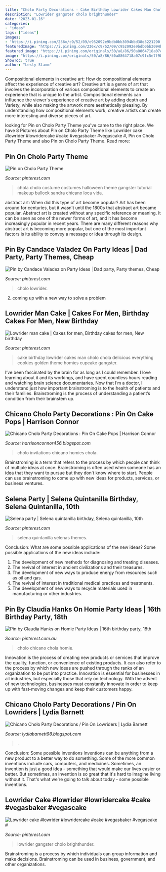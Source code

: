 ```yaml
---
title: "Cholo Party Decorations - Cake Birthday Lowrider Cakes Man Cholo Chola Delicious Everything Cookies Golden Theme Homies Cupcake Gangster"
description: "Lowrider gangster cholo brighthunder"
date: "2023-01-16"
categories:
- "ideas"
tags: ["ideas"]
images:
- "https://i.pinimg.com/236x/c9/52/09/c952092e9bdb0bb3094bbd38e3221290.jpg?nii=t"
featuredImage: "https://i.pinimg.com/236x/c9/52/09/c952092e9bdb0bb3094bbd38e3221290.jpg?nii=t"
featured_image: "https://i.pinimg.com/originals/50/a8/86/50a8864718a07c9fc5e7f9bf8007126c.jpg"
image: "https://i.pinimg.com/originals/50/a8/86/50a8864718a07c9fc5e7f9bf8007126c.jpg"
ShowToc: true
author: "Lesly Stamm"
---
```



Compositional elements in creative art: How do compositional elements affect the experience of creative art?
Creative art is a genre of art that involves the incorporation of various compositional elements to create an experience that is unique to the artist. Compositional elements can influence the viewer's experience of creative art by adding depth and Variety, while also making the artwork more aesthetically pleasing. By understanding how compositional elements work, creative artists can create more interesting and diverse pieces of art.

	

		
looking for Pin on Cholo Party Theme you've came to the right place. We have 8 Pictures about Pin on Cholo Party Theme like Lowrider cake #lowrider #lowridercake #cake #vegasbaker #vegascake #, Pin on Cholo Party Theme and also Pin on Cholo Party Theme. Read more:
		
    
## Pin On Cholo Party Theme

<img loading=lazy src="https://i.pinimg.com/originals/a2/d1/9c/a2d19c4e0fb9a1ddbcbf7b2e60d3e301.jpg" onerror="this.onerror=null;this.src='https://tse2.mm.bing.net/th?id=OIP.EaVO-eG9TW02NVwSUPpZJAAAAA&amp;pid=15.1';" alt="Pin on Cholo Party Theme">

_Source: pinterest.com_

>chola cholo costume costumes halloween theme gangster tutorial makeup bullock sandra chicano loca vida. 

	

abstract art: When did this type of art become popular?
Art has been around for centuries, but it wasn’t until the 1800s that abstract art became popular. Abstract art is created without any specific reference or meaning. It can be seen as one of the newer forms of art, and it has become increasingly popular in recent years. There are many different reasons why abstract art is becoming more popular, but one of the most important factors is its ability to convey a message or idea through its design.

    
## Pin By Candace Valadez On Party Ideas | Dad Party, Party Themes, Cheap

<img loading=lazy src="https://i.pinimg.com/originals/50/a8/86/50a8864718a07c9fc5e7f9bf8007126c.jpg" onerror="this.onerror=null;this.src='https://tse1.mm.bing.net/th?id=OIP.GBg_3W8Tv9e_eBnadA1D5QHaJ4&amp;pid=15.1';" alt="Pin by Candace Valadez on Party Ideas | Dad party, Party themes, Cheap">

_Source: pinterest.com_

>cholo lowrider. 

	

2. coming up with a new way to solve a problem 

    
## Lowrider Man Cake | Cakes For Men, Birthday Cakes For Men, New Birthday

<img loading=lazy src="https://i.pinimg.com/originals/8f/fc/a5/8ffca5d707420c5539d771077d2e8f7d.jpg" onerror="this.onerror=null;this.src='https://tse2.mm.bing.net/th?id=OIP.jfAR1OrvLS7XCpyFzGs8iQHaHa&amp;pid=15.1';" alt="Lowrider man cake | Cakes for men, Birthday cakes for men, New birthday">

_Source: pinterest.com_

>cake birthday lowrider cakes man cholo chola delicious everything cookies golden theme homies cupcake gangster. 

	

I’ve been fascinated by the brain for as long as I could remember. I love learning about it and its workings, and have spent countless hours reading and watching brain science documentaries. Now that I’m a doctor, I understand just how important brainstroming is to the health of patients and their families. Brainstroming is the process of understanding a patient’s condition from their brainstem up.

    
## Chicano Cholo Party Decorations : Pin On Cake Pops | Harrison Connor

<img loading=lazy src="https://i.pinimg.com/originals/46/cc/ed/46cced568978f34d90411daf51873eb5.jpg" onerror="this.onerror=null;this.src='https://tse1.mm.bing.net/th?id=OIP.rj361hNOZUVG____CgLJoQHaKX&amp;pid=15.1';" alt="Chicano Cholo Party Decorations : Pin On Cake Pops | Harrison Connor">

_Source: harrisonconnor456.blogspot.com_

>cholo invitations chicano homies chola. 

	

Brainstroming is a term that refers to the process by which people can think of multiple ideas at once. Brainstroming is often used when someone has an idea that they want to pursue but they don't know where to start. People can use brainstroming to come up with new ideas for products, services, or business ventures.

    
## Selena Party | Selena Quintanilla Birthday, Selena Quintanilla, 10th

<img loading=lazy src="https://i.pinimg.com/originals/bb/1b/07/bb1b0725c619703db3bad1b8591d2b30.jpg" onerror="this.onerror=null;this.src='https://tse2.mm.bing.net/th?id=OIP.9WdMOa7DZIs78a5UMxDNmwHaHo&amp;pid=15.1';" alt="Selena party | Selena quintanilla birthday, Selena quintanilla, 10th">

_Source: pinterest.com_

>selena quintanilla selenas themes. 

	

Conclusion: What are some possible applications of the new ideas?
Some possible applications of the new ideas include:
1. The development of new methods for diagnosing and treating diseases. 
2. The revival of interest in ancient civilizations and their treasures. 
3. The development of new ways to produce energy from resources such as oil and gas. 
4. The revival of interest in traditional medical practices and treatments. 
5. The development of new ways to recycle materials used in manufacturing or other industries.

    
## Pin By Claudia Hanks On Homie Party Ideas | 16th Birthday Party, 18th

<img loading=lazy src="https://i.pinimg.com/236x/c9/52/09/c952092e9bdb0bb3094bbd38e3221290.jpg?nii=t" onerror="this.onerror=null;this.src='https://tse2.mm.bing.net/th?id=OIP.dlC8R8o6CnpDUu9J1Y2J3gAAAA&amp;pid=15.1';" alt="Pin by Claudia Hanks on Homie Party Ideas | 16th birthday party, 18th">

_Source: pinterest.com.au_

>cholo chicano chola homie. 

	

Innovation is the process of creating new products or services that improve the quality, function, or convenience of existing products. It can also refer to the process by which new ideas are pushed through the ranks of an organization to be put into practice. Innovation is essential for businesses in all industries, but especially those that rely on technology. With the advent of new technologies, businesses must constantly innovate in order to keep up with fast-moving changes and keep their customers happy.

    
## Chicano Cholo Party Decorations / Pin On Lowriders | Lydia Barnett

<img loading=lazy src="https://lh3.googleusercontent.com/proxy/ywqcTHyTVFjZMcTDjKknSu6VQXfo93wczppXfb-TlAJbjoueOZGdqRImMvHuU5W4RHdZCIPtRASSM8Mm6eqgIfsRDoqyt6piDxz5ceVzAuqDbPRrV_nwvw1UhQ=w1200-h630-p-k-no-nu" onerror="this.onerror=null;this.src='https://tse4.mm.bing.net/th?id=OIP.EYMzsoPBdpG616GPB2-86AHaGe&amp;pid=15.1';" alt="Chicano Cholo Party Decorations / Pin On Lowriders | Lydia Barnett">

_Source: lydiabarnett98.blogspot.com_

>. 

	

Conclusion: Some possible inventions
Inventions can be anything from a new product to a better way to do something. Some of the more common inventions include cars, computers, and medicines. Sometimes, an invention is just a good idea - something that would make our lives easier or better. But sometimes, an invention is so great that it's hard to imagine living without it. That's what we're going to talk about today - some possible inventions.

    
## Lowrider Cake #lowrider #lowridercake #cake #vegasbaker #vegascake #

<img loading=lazy src="https://i.pinimg.com/originals/bf/74/a2/bf74a239b5035ac8ce5eeb885ba3d9a9.jpg" onerror="this.onerror=null;this.src='https://tse4.mm.bing.net/th?id=OIP._XWvLOWBg0ljqSXTM9Ys3gHaHa&amp;pid=15.1';" alt="Lowrider cake #lowrider #lowridercake #cake #vegasbaker #vegascake #">

_Source: pinterest.com_

>lowrider gangster cholo brighthunder. 

	

Brainstroming is a process by which individuals can group information and make decisions. Brainstroming can be used in business, government, and other organizations.

